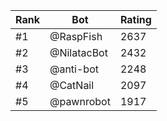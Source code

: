 Rank|Bot|Rating
---|---|---
#1|@RaspFish|2637
#2|@NilatacBot|2432
#3|@anti-bot|2248
#4|@CatNail|2097
#5|@pawnrobot|1917
